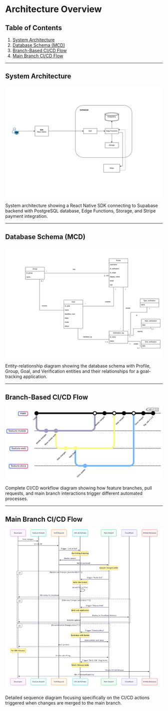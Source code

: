 # Architecture Overview

## Table of Contents

1. [System Architecture](#system-architecture)
2. [Database Schema (MCD)](#database-schema-mcd)
3. [Branch-Based CI/CD Flow](#branch-based-cicd-flow)
4. [Main Branch CI/CD Flow](#main-branch-cicd-flow)

---

## System Architecture

![System Architecture](assets/architecture.png)

System architecture showing a React Native SDK connecting to Supabase backend
with PostgreSQL database, Edge Functions, Storage, and Stripe payment
integration.

---

## Database Schema (MCD)

![Database MCD](assets/db_mcd.png)

Entity-relationship diagram showing the database schema with Profile, Group, 
Goal, and Verification entities and their relationships for a goal-tracking 
application.

---

## Branch-Based CI/CD Flow

![Branch-Based CI/CD Flow](assets/branch_based_CI_CD_flow.png)

Complete CI/CD workflow diagram showing how feature branches, pull requests, 
and main branch interactions trigger different automated processes.

---

## Main Branch CI/CD Flow

![Main Branch CI/CD Flow](assets/main_branch_CI_CD_flow.png)

Detailed sequence diagram focusing specifically on the CI/CD actions triggered
when changes are merged to the main branch.

